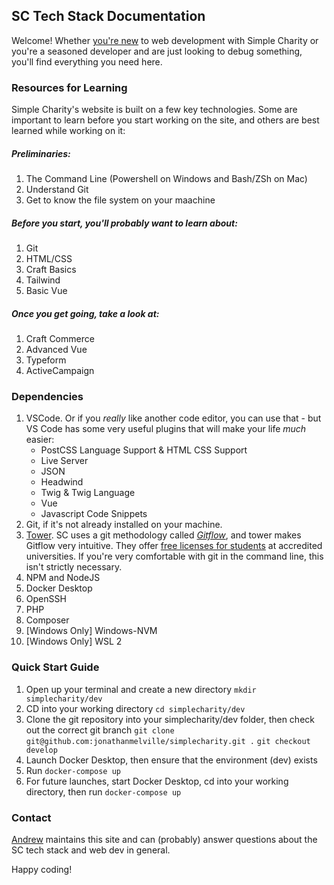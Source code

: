 ## SC Tech Stack Documentation

Welcome! Whether [you're new](/matthewletter.md) to web development with Simple Charity or you're a seasoned developer and are just looking to debug something, you'll find everything you need here. 

### Resources for Learning

Simple Charity's website is built on a few key technologies. Some are important to learn before you start working on the site, and others are best learned while working on it: 

##### Preliminaries: 

1. The Command Line (Powershell on Windows and Bash/ZSh on Mac)
2. Understand Git
3. Get to know the file system on your maachine

##### Before you start, you'll probably want to learn about: 

1. Git
2. HTML/CSS
3. Craft Basics 
4. Tailwind
5. Basic Vue

##### Once you get going, take a look at: 

1. Craft Commerce
2. Advanced Vue
3. Typeform
4. ActiveCampaign

### Dependencies

1. VSCode. Or if you _really_ like another code editor, you can use that - but VS Code has some very useful plugins that will make your life _much_ easier: 
    - PostCSS Language Support & HTML CSS Support  
    - Live Server  
    - JSON  
    - Headwind  
    - Twig & Twig Language 
    - Vue  
    - Javascript Code Snippets  
2. Git, if it's not already installed on your machine. 
3. [Tower](https://www.git-tower.com/mac). SC uses a git methodology called _[Gitflow](https://www.atlassian.com/git/tutorials/comparing-workflows/gitflow-workflow)_, and tower makes Gitflow very intuitive. They offer [free licenses for students](https://www.git-tower.com/students/mac) at accredited universities. If you're very comfortable with git in the command line, this isn't strictly necessary. 
4. NPM and NodeJS
5. Docker Desktop
6. OpenSSH
7. PHP
8. Composer
9. [Windows Only] Windows-NVM
10. [Windows Only] WSL 2  

### Quick Start Guide

1. Open up your terminal and create a new directory 
`mkdir simplecharity/dev`
2. CD into your working directory
`cd simplecharity/dev`
3. Clone the git repository into your simplecharity/dev folder, then check out the correct git branch
`git clone git@github.com:jonathanmelville/simplecharity.git .`
`git checkout develop`
4. Launch Docker Desktop, then ensure that the environment (dev) exists
5. Run `docker-compose up`
6. For future launches, start Docker Desktop, cd into your working directory, then run `docker-compose up`


### Contact

[Andrew](mailto:andrewforrester@simplecharity.org) maintains this site and can (probably) answer questions about the SC tech stack and web dev in general. 

Happy coding! 